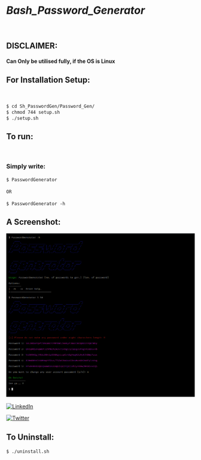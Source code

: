 # ***Bash_Password_Generator***
&nbsp;
## **DISCLAIMER:** 
#### Can Only be utilised fully, if the OS is Linux

## For Installation Setup:
&nbsp;
```
$ cd Sh_PasswordGen/Password_Gen/
$ chmod 744 setup.sh
$ ./setup.sh
```
## To run:
&nbsp;
### Simply write:
```
$ PasswordGenerator

OR

$ PasswordGenerator -h
```
## A Screenshot:

![alt text](https://github.com/Soumyanil-Biswas/Sh_PasswordGen/blob/main/Password_Gen/Screenshot.png?raw=true)

[![LinkedIn](https://img.shields.io/badge/LinkedIn-brightgreen?style=flat-square&logo=linkedin&labelColor=blue)](https://www.linkedin.com/in/-reveng-/)

[![Twitter](https://img.shields.io/badge/Twitter-brightgreen?style=flat-square&logo=twitter&labelColor=blue)](https://twitter.com/soumyani1)

## To Uninstall:
```
$ ./uninstall.sh
```
